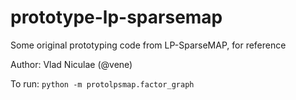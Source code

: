 # prototype-lp-sparsemap
Some original prototyping code from LP-SparseMAP, for reference

Author: Vlad Niculae (@vene)

To run: `python -m protolpsmap.factor_graph`
